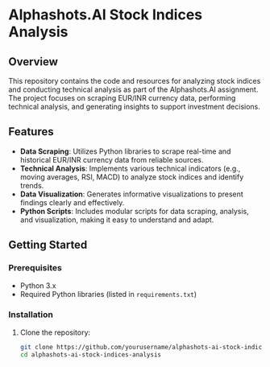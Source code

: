 # Alphashots.AI Stock Indices Analysis

## Overview

This repository contains the code and resources for analyzing stock indices and conducting technical analysis as part of the Alphashots.AI assignment. The project focuses on scraping EUR/INR currency data, performing technical analysis, and generating insights to support investment decisions.

## Features

- **Data Scraping**: Utilizes Python libraries to scrape real-time and historical EUR/INR currency data from reliable sources.
- **Technical Analysis**: Implements various technical indicators (e.g., moving averages, RSI, MACD) to analyze stock indices and identify trends.
- **Data Visualization**: Generates informative visualizations to present findings clearly and effectively.
- **Python Scripts**: Includes modular scripts for data scraping, analysis, and visualization, making it easy to understand and adapt.

## Getting Started

### Prerequisites

- Python 3.x
- Required Python libraries (listed in `requirements.txt`)

### Installation

1. Clone the repository:
   ```bash
   git clone https://github.com/yourusername/alphashots-ai-stock-indices-analysis.git
   cd alphashots-ai-stock-indices-analysis
